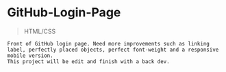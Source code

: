 # GitHub-Login-Page

> HTML/CSS

```
Front of GitHub login page. Need more improvements such as linking label, perfectly placed objects, perfect font-weight and a responsive mobile version.
This project will be edit and finish with a back dev.
```
